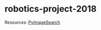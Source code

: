 # robotics-project-2018

Resources: <a href="https://www.pyimagesearch.com/" target="_blank">PyImageSearch</a>